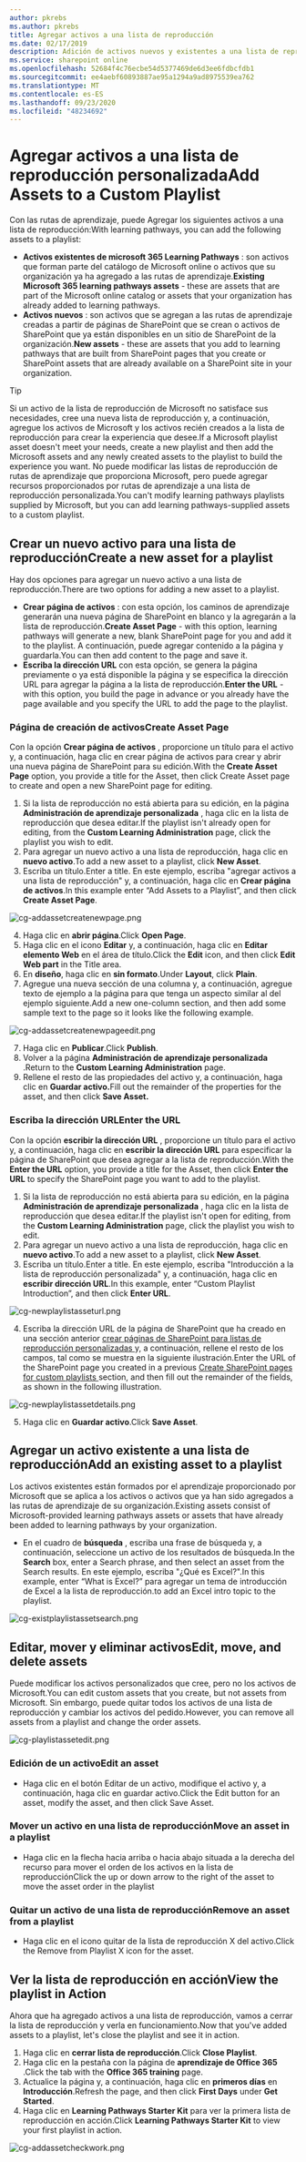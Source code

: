 ```yaml
---
author: pkrebs
ms.author: pkrebs
title: Agregar activos a una lista de reproducción
ms.date: 02/17/2019
description: Adición de activos nuevos y existentes a una lista de reproducción de rutas de aprendizaje
ms.service: sharepoint online
ms.openlocfilehash: 52684f4c76ecbe54d5377469de6d3ee6fdbcfdb1
ms.sourcegitcommit: ee4aebf60893887ae95a1294a9ad8975539ea762
ms.translationtype: MT
ms.contentlocale: es-ES
ms.lasthandoff: 09/23/2020
ms.locfileid: "48234692"
---
```

# <a name="add-assets-to-a-custom-playlist"></a><span data-ttu-id="45251-103">Agregar activos a una lista de reproducción personalizada</span><span class="sxs-lookup"><span data-stu-id="45251-103">Add Assets to a Custom Playlist</span></span>

<span data-ttu-id="45251-104">Con las rutas de aprendizaje, puede Agregar los siguientes activos a una lista de reproducción:</span><span class="sxs-lookup"><span data-stu-id="45251-104">With learning pathways, you can add the following assets to a playlist:</span></span>

- <span data-ttu-id="45251-105">**Activos existentes de microsoft 365 Learning Pathways** : son activos que forman parte del catálogo de Microsoft online o activos que su organización ya ha agregado a las rutas de aprendizaje.</span><span class="sxs-lookup"><span data-stu-id="45251-105">**Existing Microsoft 365 learning pathways assets** - these are assets that are part of the Microsoft online catalog or assets that your organization has already added to learning pathways.</span></span>
- <span data-ttu-id="45251-106">**Activos nuevos** : son activos que se agregan a las rutas de aprendizaje creadas a partir de páginas de SharePoint que se crean o activos de SharePoint que ya están disponibles en un sitio de SharePoint de la organización.</span><span class="sxs-lookup"><span data-stu-id="45251-106">**New assets** - these are assets that you add to learning pathways that are built from SharePoint pages that you create or SharePoint assets that are already available on a SharePoint site in your organization.</span></span> 

> [!TIP]
> <span data-ttu-id="45251-107">Si un activo de la lista de reproducción de Microsoft no satisface sus necesidades, cree una nueva lista de reproducción y, a continuación, agregue los activos de Microsoft y los activos recién creados a la lista de reproducción para crear la experiencia que desee.</span><span class="sxs-lookup"><span data-stu-id="45251-107">If a Microsoft playlist asset doesn't meet your needs, create a new playlist and then add the Microsoft assets and any newly created assets to the playlist to build the experience you want.</span></span> <span data-ttu-id="45251-108">No puede modificar las listas de reproducción de rutas de aprendizaje que proporciona Microsoft, pero puede agregar recursos proporcionados por rutas de aprendizaje a una lista de reproducción personalizada.</span><span class="sxs-lookup"><span data-stu-id="45251-108">You can't modify learning pathways playlists supplied by Microsoft, but you can add learning pathways-supplied assets to a custom playlist.</span></span>   

## <a name="create-a-new-asset-for-a-playlist"></a><span data-ttu-id="45251-109">Crear un nuevo activo para una lista de reproducción</span><span class="sxs-lookup"><span data-stu-id="45251-109">Create a new asset for a playlist</span></span>

<span data-ttu-id="45251-110">Hay dos opciones para agregar un nuevo activo a una lista de reproducción.</span><span class="sxs-lookup"><span data-stu-id="45251-110">There are two options for adding a new asset to a playlist.</span></span>

- <span data-ttu-id="45251-111">**Crear página de activos** : con esta opción, los caminos de aprendizaje generarán una nueva página de SharePoint en blanco y la agregarán a la lista de reproducción.</span><span class="sxs-lookup"><span data-stu-id="45251-111">**Create Asset Page** - with this option, learning pathways will generate a new,  blank SharePoint page for you and add it to the playlist.</span></span> <span data-ttu-id="45251-112">A continuación, puede agregar contenido a la página y guardarla.</span><span class="sxs-lookup"><span data-stu-id="45251-112">You can then add content to the page and save it.</span></span>  
- <span data-ttu-id="45251-113">**Escriba la dirección URL** con esta opción, se genera la página previamente o ya está disponible la página y se especifica la dirección URL para agregar la página a la lista de reproducción.</span><span class="sxs-lookup"><span data-stu-id="45251-113">**Enter the URL** - with this option, you build the page in advance or you already have the page available and you specify the URL to add the page to the playlist.</span></span>

### <a name="create-asset-page"></a><span data-ttu-id="45251-114">Página de creación de activos</span><span class="sxs-lookup"><span data-stu-id="45251-114">Create Asset Page</span></span> 
<span data-ttu-id="45251-115">Con la opción **Crear página de activos** , proporcione un título para el activo y, a continuación, haga clic en crear página de activos para crear y abrir una nueva página de SharePoint para su edición.</span><span class="sxs-lookup"><span data-stu-id="45251-115">With the **Create Asset Page** option, you provide a title for the Asset, then click Create Asset page to create and open a new SharePoint page for editing.</span></span> 

1.  <span data-ttu-id="45251-116">Si la lista de reproducción no está abierta para su edición, en la página **Administración de aprendizaje personalizada** , haga clic en la lista de reproducción que desea editar.</span><span class="sxs-lookup"><span data-stu-id="45251-116">If the playlist isn't already open for editing, from the **Custom Learning Administration** page, click the playlist you wish to edit.</span></span> 
2. <span data-ttu-id="45251-117">Para agregar un nuevo activo a una lista de reproducción, haga clic en **nuevo activo**.</span><span class="sxs-lookup"><span data-stu-id="45251-117">To add a new asset to a playlist, click **New Asset**.</span></span> 
3. <span data-ttu-id="45251-118">Escriba un título.</span><span class="sxs-lookup"><span data-stu-id="45251-118">Enter a title.</span></span> <span data-ttu-id="45251-119">En este ejemplo, escriba "agregar activos a una lista de reproducción" y, a continuación, haga clic en **Crear página de activos**.</span><span class="sxs-lookup"><span data-stu-id="45251-119">In this example enter “Add Assets to a Playlist”, and then click **Create Asset Page**.</span></span>

![cg-addassetcreatenewpage.png](media/cg-addassetcreatenewpage.png)

4. <span data-ttu-id="45251-121">Haga clic en **abrir página**.</span><span class="sxs-lookup"><span data-stu-id="45251-121">Click **Open Page**.</span></span>
5. <span data-ttu-id="45251-122">Haga clic en el icono **Editar** y, a continuación, haga clic en **Editar elemento Web** en el área de título.</span><span class="sxs-lookup"><span data-stu-id="45251-122">Click the **Edit** icon, and then click **Edit Web part** in the Title area.</span></span>
6. <span data-ttu-id="45251-123">En **diseño**, haga clic en **sin formato**.</span><span class="sxs-lookup"><span data-stu-id="45251-123">Under **Layout**, click **Plain**.</span></span> 
7. <span data-ttu-id="45251-124">Agregue una nueva sección de una columna y, a continuación, agregue texto de ejemplo a la página para que tenga un aspecto similar al del ejemplo siguiente.</span><span class="sxs-lookup"><span data-stu-id="45251-124">Add a new one-column section, and then add some sample text to the page so it looks like the following example.</span></span> 

![cg-addassetcreatenewpageedit.png](media/cg-addassetcreatenewpageedit.png)

7. <span data-ttu-id="45251-126">Haga clic en **Publicar**.</span><span class="sxs-lookup"><span data-stu-id="45251-126">Click **Publish**.</span></span>
8. <span data-ttu-id="45251-127">Volver a la página **Administración de aprendizaje personalizada** .</span><span class="sxs-lookup"><span data-stu-id="45251-127">Return to the **Custom Learning Administration** page.</span></span> 
9. <span data-ttu-id="45251-128">Rellene el resto de las propiedades del activo y, a continuación, haga clic en **Guardar activo.**</span><span class="sxs-lookup"><span data-stu-id="45251-128">Fill out the remainder of the properties for the asset, and then click **Save Asset.**</span></span>

### <a name="enter-the-url"></a><span data-ttu-id="45251-129">Escriba la dirección URL</span><span class="sxs-lookup"><span data-stu-id="45251-129">Enter the URL</span></span>
<span data-ttu-id="45251-130">Con la opción **escribir la dirección URL** , proporcione un título para el activo y, a continuación, haga clic en **escribir la dirección URL** para especificar la página de SharePoint que desea agregar a la lista de reproducción.</span><span class="sxs-lookup"><span data-stu-id="45251-130">With the **Enter the URL** option, you provide a title for the Asset, then click **Enter the URL** to specify the SharePoint page you want to add to the playlist.</span></span> 

1.  <span data-ttu-id="45251-131">Si la lista de reproducción no está abierta para su edición, en la página **Administración de aprendizaje personalizada** , haga clic en la lista de reproducción que desea editar.</span><span class="sxs-lookup"><span data-stu-id="45251-131">If the playlist isn't open for editing, from the **Custom Learning Administration** page, click the playlist you wish to edit.</span></span> 
2. <span data-ttu-id="45251-132">Para agregar un nuevo activo a una lista de reproducción, haga clic en **nuevo activo**.</span><span class="sxs-lookup"><span data-stu-id="45251-132">To add a new asset to a playlist, click **New Asset**.</span></span> 
3. <span data-ttu-id="45251-133">Escriba un título.</span><span class="sxs-lookup"><span data-stu-id="45251-133">Enter a title.</span></span> <span data-ttu-id="45251-134">En este ejemplo, escriba "Introducción a la lista de reproducción personalizada" y, a continuación, haga clic en **escribir dirección URL**.</span><span class="sxs-lookup"><span data-stu-id="45251-134">In this example, enter “Custom Playlist Introduction”, and then click **Enter URL**.</span></span> 

![cg-newplaylistasseturl.png](media/cg-newplaylistasseturl.png)

4. <span data-ttu-id="45251-136">Escriba la dirección URL de la página de SharePoint que ha creado en una sección anterior [crear páginas de SharePoint para listas de reproducción personalizadas ](custom_createnewpage.md) y, a continuación, rellene el resto de los campos, tal como se muestra en la siguiente ilustración.</span><span class="sxs-lookup"><span data-stu-id="45251-136">Enter the URL of the SharePoint page you created in a previous [Create SharePoint pages for custom playlists ](custom_createnewpage.md) section, and then fill out the remainder of the fields, as shown in the following illustration.</span></span>

![cg-newplaylistassetdetails.png](media/cg-newplaylistassetdetails.png)

5. <span data-ttu-id="45251-138">Haga clic en **Guardar activo**.</span><span class="sxs-lookup"><span data-stu-id="45251-138">Click **Save Asset**.</span></span> 

## <a name="add-an-existing-asset-to-a-playlist"></a><span data-ttu-id="45251-139">Agregar un activo existente a una lista de reproducción</span><span class="sxs-lookup"><span data-stu-id="45251-139">Add an existing asset to a playlist</span></span>

<span data-ttu-id="45251-140">Los activos existentes están formados por el aprendizaje proporcionado por Microsoft que se aplica a los activos o activos que ya han sido agregados a las rutas de aprendizaje de su organización.</span><span class="sxs-lookup"><span data-stu-id="45251-140">Existing assets consist of Microsoft-provided learning pathways assets or assets that have already been added to learning pathways by your organization.</span></span> 

- <span data-ttu-id="45251-141">En el cuadro de **búsqueda** , escriba una frase de búsqueda y, a continuación, seleccione un activo de los resultados de búsqueda.</span><span class="sxs-lookup"><span data-stu-id="45251-141">In the **Search** box, enter a Search phrase, and then select an asset from the Search results.</span></span> <span data-ttu-id="45251-142">En este ejemplo, escriba "¿Qué es Excel?".</span><span class="sxs-lookup"><span data-stu-id="45251-142">In this example, enter “What is Excel?”</span></span> <span data-ttu-id="45251-143">para agregar un tema de introducción de Excel a la lista de reproducción.</span><span class="sxs-lookup"><span data-stu-id="45251-143">to add an Excel intro topic to the playlist.</span></span>

![cg-existplaylistassetsearch.png](media/cg-existplaylistassetsearch.png)

## <a name="edit-move-and-delete-assets"></a><span data-ttu-id="45251-145">Editar, mover y eliminar activos</span><span class="sxs-lookup"><span data-stu-id="45251-145">Edit, move, and delete assets</span></span>
<span data-ttu-id="45251-146">Puede modificar los activos personalizados que cree, pero no los activos de Microsoft.</span><span class="sxs-lookup"><span data-stu-id="45251-146">You can edit custom assets that you create, but not assets from Microsoft.</span></span> <span data-ttu-id="45251-147">Sin embargo, puede quitar todos los activos de una lista de reproducción y cambiar los activos del pedido.</span><span class="sxs-lookup"><span data-stu-id="45251-147">However, you can remove all assets from a playlist and change the order assets.</span></span> 

![cg-playlistassetedit.png](media/cg-playlistassetedit.png)

### <a name="edit-an-asset"></a><span data-ttu-id="45251-149">Edición de un activo</span><span class="sxs-lookup"><span data-stu-id="45251-149">Edit an asset</span></span>
- <span data-ttu-id="45251-150">Haga clic en el botón Editar de un activo, modifique el activo y, a continuación, haga clic en guardar activo.</span><span class="sxs-lookup"><span data-stu-id="45251-150">Click the Edit button for an asset, modify the asset, and then click Save Asset.</span></span> 

### <a name="move-an-asset-in-a-playlist"></a><span data-ttu-id="45251-151">Mover un activo en una lista de reproducción</span><span class="sxs-lookup"><span data-stu-id="45251-151">Move an asset in a playlist</span></span>
- <span data-ttu-id="45251-152">Haga clic en la flecha hacia arriba o hacia abajo situada a la derecha del recurso para mover el orden de los activos en la lista de reproducción</span><span class="sxs-lookup"><span data-stu-id="45251-152">Click the up or down arrow to the right of the asset to move the asset order in the playlist</span></span>

### <a name="remove-an-asset-from-a-playlist"></a><span data-ttu-id="45251-153">Quitar un activo de una lista de reproducción</span><span class="sxs-lookup"><span data-stu-id="45251-153">Remove an asset from a playlist</span></span>
- <span data-ttu-id="45251-154">Haga clic en el icono quitar de la lista de reproducción X del activo.</span><span class="sxs-lookup"><span data-stu-id="45251-154">Click the Remove from Playlist X icon for the asset.</span></span> 

## <a name="view-the-playlist-in-action"></a><span data-ttu-id="45251-155">Ver la lista de reproducción en acción</span><span class="sxs-lookup"><span data-stu-id="45251-155">View the playlist in Action</span></span>
<span data-ttu-id="45251-156">Ahora que ha agregado activos a una lista de reproducción, vamos a cerrar la lista de reproducción y verla en funcionamiento.</span><span class="sxs-lookup"><span data-stu-id="45251-156">Now that you've added assets to a playlist, let's close the playlist and see it in action.</span></span> 

1. <span data-ttu-id="45251-157">Haga clic en **cerrar lista de reproducción**.</span><span class="sxs-lookup"><span data-stu-id="45251-157">Click **Close Playlist**.</span></span>
2. <span data-ttu-id="45251-158">Haga clic en la pestaña con la página de **aprendizaje de Office 365** .</span><span class="sxs-lookup"><span data-stu-id="45251-158">Click the tab with the **Office 365 training** page.</span></span>
3. <span data-ttu-id="45251-159">Actualice la página y, a continuación, haga clic en **primeros días** en **Introducción**.</span><span class="sxs-lookup"><span data-stu-id="45251-159">Refresh the page, and then click **First Days** under **Get Started**.</span></span>
4. <span data-ttu-id="45251-160">Haga clic en **Learning Pathways Starter Kit** para ver la primera lista de reproducción en acción.</span><span class="sxs-lookup"><span data-stu-id="45251-160">Click **Learning Pathways Starter Kit** to view your first playlist in action.</span></span> 

![cg-addassetcheckwork.png](media/cg-addassetcheckwork.png)
